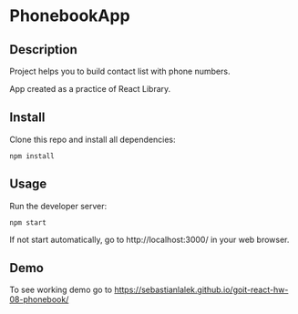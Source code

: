 # PhonebookApp

## Description

Project helps you to build contact list with phone numbers.

App created as a practice of React Library.

## Install

Clone this repo and install all dependencies:

`npm install`

## Usage

Run the developer server:

`npm start`

If not start automatically, go to http://localhost:3000/ in your web browser.

## Demo

To see working demo go to
https://sebastianlalek.github.io/goit-react-hw-08-phonebook/
